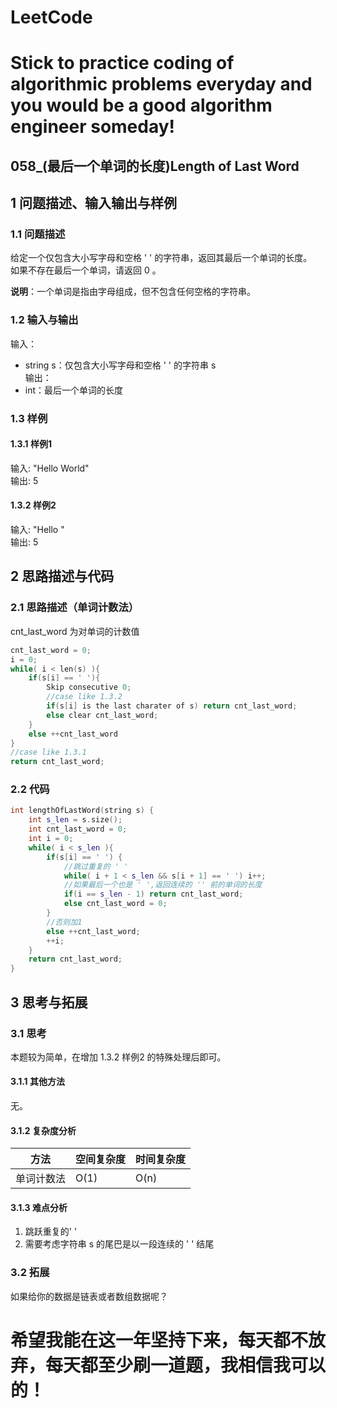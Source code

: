 # LeetCode
# Stick to practice coding of algorithmic problems everyday and you would be a good algorithm engineer someday!
## 058_(最后一个单词的长度)Length of Last Word
## 1 问题描述、输入输出与样例
### 1.1 问题描述
给定一个仅包含大小写字母和空格 ' ' 的字符串，返回其最后一个单词的长度。<br>
如果不存在最后一个单词，请返回 0 。

__说明__：一个单词是指由字母组成，但不包含任何空格的字符串。

### 1.2 输入与输出
输入：<br>
* string s：仅包含大小写字母和空格 ' ' 的字符串 s<br>
输出：<br>
* int：最后一个单词的长度
	
### 1.3 样例
#### 1.3.1 样例1
输入: "Hello World"<br>
输出: 5

#### 1.3.2 样例2
输入: "Hello      "<br>
输出: 5	

## 2 思路描述与代码    
### 2.1 思路描述（单词计数法）	 
cnt_last_word 为对单词的计数值
```cpp
cnt_last_word = 0;
i = 0;
while( i < len(s) ){
    if(s[i] == ' '){
        Skip consecutive 0;
        //case like 1.3.2
        if(s[i] is the last charater of s) return cnt_last_word;
        else clear cnt_last_word;
    }
    else ++cnt_last_word
}
//case like 1.3.1
return cnt_last_word;
```
### 2.2 代码
```cpp
int lengthOfLastWord(string s) {
	int s_len = s.size();
	int cnt_last_word = 0;
	int i = 0;
	while( i < s_len ){
		if(s[i] == ' ') {
			//跳过重复的 ' '
			while( i + 1 < s_len && s[i + 1] == ' ') i++;
			//如果最后一个也是 ' ',返回连续的 '' 前的单词的长度
			if(i == s_len - 1) return cnt_last_word;
			else cnt_last_word = 0;  
		}
		//否则加1
		else ++cnt_last_word;
		++i;
	}
	return cnt_last_word;
}
```

## 3 思考与拓展
### 3.1 思考
本题较为简单，在增加 1.3.2 样例2 的特殊处理后即可。 
#### 3.1.1 其他方法
无。
#### 3.1.2 复杂度分析
方法|空间复杂度|时间复杂度
--- | --- | ---
单词计数法|O(1)|O(n)
#### 3.1.3 难点分析
1. 跳跃重复的' '
2. 需要考虑字符串 s 的尾巴是以一段连续的 ' ' 结尾
### 3.2 拓展
如果给你的数据是链表或者数组数据呢？

# 希望我能在这一年坚持下来，每天都不放弃，每天都至少刷一道题，我相信我可以的！

